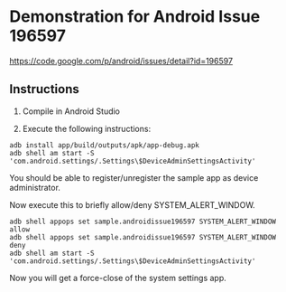 # Demonstration for Android Issue 196597

https://code.google.com/p/android/issues/detail?id=196597

## Instructions

1. Compile in Android Studio

2. Execute the following instructions:

```shell
adb install app/build/outputs/apk/app-debug.apk
adb shell am start -S 'com.android.settings/.Settings\$DeviceAdminSettingsActivity'
```

You should be able to register/unregister the sample app as device administrator.

Now execute this to briefly allow/deny SYSTEM_ALERT_WINDOW.

```shell
adb shell appops set sample.androidissue196597 SYSTEM_ALERT_WINDOW allow
adb shell appops set sample.androidissue196597 SYSTEM_ALERT_WINDOW deny
adb shell am start -S 'com.android.settings/.Settings\$DeviceAdminSettingsActivity'
```

Now you will get a force-close of the system settings app.